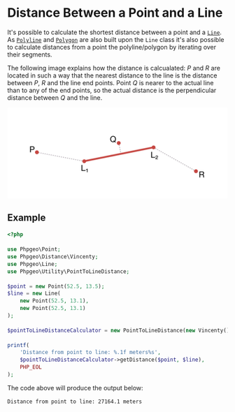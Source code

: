 # Distance Between a Point and a Line

It's possible to calculate the shortest distance between a point and a
[`Line`](../Geometries/Line). As [`Polyline`](../Geometries/Polyline)
and [`Polygon`](../Geometries/Polygon) are also built upon the `Line` class
it's also possible to calculate distances from a point the polyline/polygon
by iterating over their segments.

The following image explains how the distance is calcualated: *P* and *R* are
located in such a way that the nearest distance to the line is the distance between
*P*, *R* and the line end points. Point *Q* is nearer to the actual line than to
any of the end points, so the actual distance is the perpendicular distance between *Q*
and the line.

![Point to Line Distance](point-to-line-distance.png)

## Example

``` php
<?php

use Phpgeo\Point;
use Phpgeo\Distance\Vincenty;
use Phpgeo\Line;
use Phpgeo\Utility\PointToLineDistance;

$point = new Point(52.5, 13.5);
$line = new Line(
    new Point(52.5, 13.1),
    new Point(52.5, 13.1)
);

$pointToLineDistanceCalculator = new PointToLineDistance(new Vincenty());

printf(
    'Distance from point to line: %.1f meters%s',
    $pointToLineDistanceCalculator->getDistance($point, $line),
    PHP_EOL
);
```

The code above will produce the output below:

``` plaintext
Distance from point to line: 27164.1 meters
```
